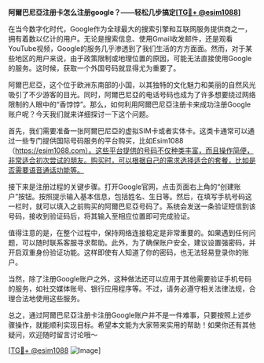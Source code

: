 **阿爾巴尼亞注册卡怎么注册google？——轻松几步搞定[[TG💪+ @esim1088](https://t.me/s/esim1088)]**

在当今数字化时代，Google作为全球最大的搜索引擎和互联网服务提供商之一，拥有着数以亿计的用户。无论是搜索信息、使用Gmail收发邮件，还是观看YouTube视频，Google的服务几乎渗透到了我们生活的方方面面。然而，对于某些地区的用户来说，由于政策限制或地理位置的原因，可能无法直接使用Google的服务。这时候，获取一个外国号码就显得尤为重要了。

阿爾巴尼亞，这个位于欧洲东南部的小国，以其独特的文化魅力和美丽的自然风光吸引了不少游客的目光。同时，阿爾巴尼亞的电话号码也成为了许多想要绕过网络限制的人眼中的“香饽饽”。那么，如何利用阿爾巴尼亞注册卡来成功注册Google账户呢？今天我们就来详细探讨一下这个问题。

首先，我们需要准备一张阿爾巴尼亞的虚拟SIM卡或者实体卡。这类卡通常可以通过一些专门提供国际号码服务的平台购买，比如Esim1088（https://esim1088.com）。这些平台提供的号码不仅种类丰富，而且操作简便，非常适合初次尝试的朋友。购买时，可以根据自己的需求选择适合的套餐，比如是否需要语音通话功能等。

接下来是注册过程的关键步骤。打开Google官网，点击页面右上角的“创建账户”按钮。按照提示输入基本信息，包括姓名、生日等。然后，在填写手机号码这一栏时，就可以填入之前购买的阿爾巴尼亞号码了。系统会发送一条验证短信到该号码，接收到验证码后，将其输入至相应位置即可完成验证。

值得注意的是，在整个过程中，保持网络连接稳定是非常重要的。如果遇到任何问题，可以随时联系客服寻求帮助。此外，为了确保账户安全，建议设置强密码，并开启双重身份验证功能。这样即使有人知道了你的密码，也无法轻易登录你的账户。

当然，除了注册Google账户之外，这种做法还可以应用于其他需要验证手机号码的服务，如社交媒体账号、银行应用程序等。不过，请务必遵守相关法律法规，合理合法地使用这些服务。

总之，通过阿爾巴尼亞注册卡注册Google账户并不是一件难事，只要按照上述步骤操作，就能顺利实现目标。希望本文能为大家带来实用的帮助！如果你还有其他疑问，欢迎随时留言讨论哦～

[[TG💪+ @esim1088](https://t.me/s/esim1088) ![Image](https://i.postimg.cc/4NQfJmqS/Snipaste-2025-05-13-00-14-12.png)]